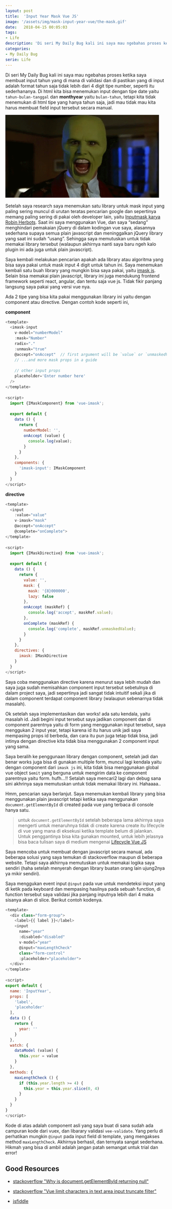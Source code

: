 ```yaml
---
layout: post
title:  'Input Year Mask Vue JS'
image: '/assets/img/mask-input-year-vue/the-mask.gif'
date:   2018-04-15 00:05:03
tags:
- Life
description: 'Di seri My Daily Bug kali ini saya mau ngebahas proses ketika saya membuat input tahun yang di mana di validasi dan di pastikan yang di input adalah format tahun saja tidak lebih dari 4 digit tipe number, seperti itu sederhananya. Di html kita bisa menemukan input dengan tipe date yaitu `tahun-bulan-tanggal` dan **monthyear** yaitu `bulan-tahun`, tetapi kita tidak menemukan di html tipe yang hanya tahun saja, jadi mau tidak mau kita harus membuat field input tersebut secara manual.'
categories:
- My Daily Bug
serie: Life
---
```


Di seri My Daily Bug kali ini saya mau ngebahas proses ketika saya membuat input tahun yang di mana di validasi dan di pastikan yang di input adalah format tahun saja tidak lebih dari 4 digit tipe number, seperti itu sederhananya. Di html kita bisa menemukan input dengan tipe date yaitu `tahun-bulan-tanggal` dan **monthyear** yaitu `bulan-tahun`, tetapi kita tidak menemukan di html tipe yang hanya tahun saja, jadi mau tidak mau kita harus membuat field input tersebut secara manual.

![the mask](/assets/img/mask-input-year-vue/the-mask.gif)

Setelah saya research saya menemukan satu library untuk mask input yang paling sering muncul di urutan teratas pencarian google dan sepertinya memang paling sering di pakai oleh developer lain, yaitu [Inputmask karya Robin Herbots](https://github.com/RobinHerbots/Inputmask). Saat ini saya menggunakan Vue, dan saya “sedang” menghindari pemakaian jQuery di dalam kodingan vue saya, alasannya sederhana supaya semua plain javascript dan meninggalkan jQuery library yang saat ini sudah “usang”. Sehingga saya memutuskan untuk tidak memakai library tersebut (walaupun akhirnya nanti saya baru ngeh kalo plugin ini ada juga untuk plain javascript).

Saya kembali melakukan pencarian apakah ada library atau  algoritma yang bisa saya pakai untuk mask input 4 digit untuk tahun ini. Saya menemukan kembali satu buah library yang mungkin bisa saya pakai, yaitu [imask js](https://unmanner.github.io/imaskjs/). Selain bisa memakai plain javascript, library ini juga mendukung frontend framework seperti react, angular, dan tentu saja vue js. Tidak fikir panjang langsung saya pakai yang versi vue nya.

Ada 2 tipe yang bisa kita pakai menggunakan library ini yaitu dengan component atau directive. Dengan contoh kode seperti ini,

**component**

```javascript
<template>
  <imask-input
    v-model="numberModel"
    :mask="Number"
    radix="."
    :unmask="true"
    @accept="onAccept"  // first argument will be `value` or `unmaskedValue` depending on prop above
    // ...and more mask props in a guide

    // other input props
    placeholder='Enter number here'
  />
</template>

<script>
  import {IMaskComponent} from 'vue-imask';

  export default {
    data () {
      return {
        numberModel: '',
        onAccept (value) {
          console.log(value);
        }
      }
    },
    components: {
      'imask-input': IMaskComponent
    }
  }
</script>
```

**directive**

```javascript
<template>
  <input
    :value="value"
    v-imask="mask"
    @accept="onAccept"
    @complete="onComplete">
</template>

<script>
  import {IMaskDirective} from 'vue-imask';

  export default {
    data () {
      return {
        value: '',
        mask: {
          mask: '{8}000000',
          lazy: false
        },
        onAccept (maskRef) {
          console.log('accept', maskRef.value);
        },
        onComplete (maskRef) {
          console.log('complete', maskRef.unmaskedValue);
        }
      }
    },
    directives: {
      imask: IMaskDirective
    }
  }
</script>
```

Saya coba menggunakan directive karena menurut saya lebih mudah dan saya juga sudah memisahkan component input tersebut sebetulnya di dalam project saya, jadi sepertinya jadi sangat tidak intuitif sekali jika di dalam component terdapat component library (walaupun sebenarnya tidak masalah).

Ok setelah saya implementasikan dan works! ada satu kendala, yaitu masalah id. Jadi begini input tersebut saya jadikan component dan di component parentnya yaitu di form yang menggunakan input tersebut, saya menggukan 2 input year, tetapi karena id itu harus unik jadi saya mempasing props id berbeda, dan cara itu pun juga tetap tidak bisa, jadi intinya dengan directive kita tidak bisa menggunakan 2 component input yang sama. 

Saya beralih ke penggunaan library dengan component, setelah jadi dan benar works juga bisa di gunakan multiple form, muncul lagi kendala yaitu dengan component dari `imask js` ini, kita tidak bisa menggunakan global vue object `$emit` yang berguna untuk mengirim data ke component parentnya yaitu form. hufh…!! Setalah saya mencari2 lagi dan debug sana sini akhrinya saya memutuskan untuk tidak memakai library ini. Hahaaaa.. 

Hmm, pencarian saya berlanjut. Saya menemukan kembali library yang bisa menggunakan plain javascript tetapi ketika saya menggunakan `document.getElementById` di created pada vue yang terbaca di console hanya satu. 

> untuk `document.getElementById` setelah beberapa lama akhirnya saya mengerti untuk menaruhnya tidak di create karena create itu lifecycle di vue yang mana di eksekusi ketika template belum di jalankan. Untuk penggantinya bisa kita gunakan mounted, untuk lebih jelasnya bisa baca tulisan saya di medium mengenai [Lifecycle Vue JS](https://medium.com/@ekaprasasti/mengenal-lifecycle-hooks-pada-vue-js-78cd2225a69)

Saya mencoba untuk membuat dengan javascript secara manual, ada beberapa solusi yang saya temukan di stackoverflow maupun di beberapa website. Tetapi saya akhirnya memutuskan untuk memakai logika saya sendiri (haha setelah menyerah dengan library buatan orang lain ujung2nya ya mikir sendiri).

Saya menggukan event input `@input` pada vue untuk mendeteksi input yang di ketik pada keyboard dan mempasing hasilnya pada sebuah function, di function tersebut saya validasi jika panjang inputnya lebih dari 4 maka sisanya akan di slice. Berikut contoh kodenya.

```javascript
<template>
  <div class="form-group">
    <label>{{ label }}</label>
    <input
      name="year"
      :disabled="disabled"
      v-model="year"
      @input="maxLengthCheck"
      class="form-control"
      :placeholder="placeholder">
  </div>
</template>

<script>
export default {
  name: 'InputYear',
  props: [
    'label',
    'placeholder'
  ],
  data () {
    return {
      year: ''
    }
  },
  watch: {
    dataModel (value) {
      this.year = value
    }
  },
  methods: {
    maxLengthCheck () {
      if (this.year.length >= 4) {
        this.year = this.year.slice(0, 4)
      }
    }
  }
}
</script>
```

Kode di atas adalah component asli yang saya buat di sana sudah ada campuran kode dari vuex, dan libarary validasi `vee-validate`. Yang perlu di perhatikan mungkin `@input` pada input field di template, yang mengakses method `maxLengthCheck`. Akhirnya berhasil, dan ternyata sangat sederhana. Hikmah yang bisa di ambil adalah jangan patah semangat untuk trial dan error!

## Good Resources

* [stackoverflow "Why is document.getElementById returning null"](https://stackoverflow.com/questions/2632137/why-is-document-getelementbyid-returning-null)

* [stackoverflow "Vue limit characters in text area input truncate filter"](https://stackoverflow.com/questions/46289311/vue-limit-characters-in-text-area-input-truncate-filter)

* [jsfiddle](http://jsfiddle.net/DRSDavidSoft/zb4ft1qq/1/)
